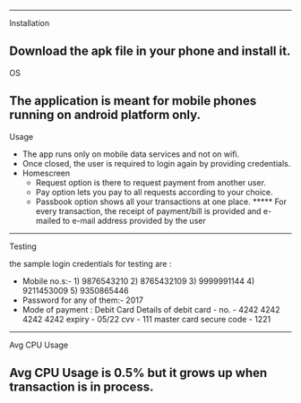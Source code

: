 ---------------------------------------------------------------------------------------------------
Installation

Download the apk file in your phone and install it.
---------------------------------------------------------------------------------------------------
OS

The application is meant for mobile phones running on android platform only.
---------------------------------------------------------------------------------------------------
Usage

* The app runs only on mobile data services and not on wifi.
* Once closed, the user is required to login again by providing credentials.
* Homescreen
  - Request option is there to request payment from another user.
  - Pay option lets you pay to all requests according to your choice.
  - Passbook option shows all your transactions at one place.
***** For every transaction, the receipt of payment/bill is provided and e-mailed to e-mail address provided by the user
---------------------------------------------------------------------------------------------------
Testing

the sample login credentials for testing are :
* Mobile no.s:-	1) 9876543210
		2) 8765432109
		3) 9999991144
		4) 9211453009
		5) 9350865446
* Password for any of them:- 2017
* Mode of payment : Debit Card
  Details of debit card    - 	no.			- 4242 4242 4242 4242
				expiry  		- 05/22
				cvv 			- 111
				master card secure code - 1221
---------------------------------------------------------------------------------------------------
Avg CPU Usage

Avg CPU Usage is 0.5% but it grows up when transaction is in process.
---------------------------------------------------------------------------------------------------